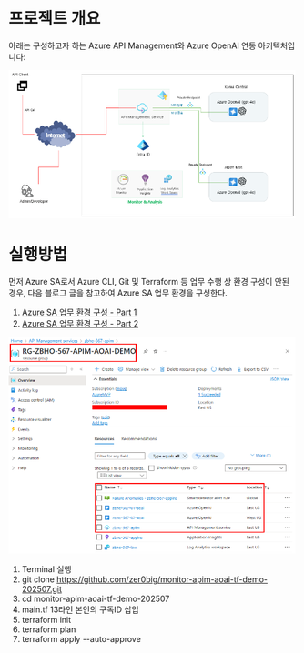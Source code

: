 # 프로젝트 개요

아래는 구성하고자 하는 Azure API Management와 Azure OpenAI 연동 아키텍처입니다:

![APIM AOAI 아키텍처](https://github.com/zer0big/monitor-apim-aoai-tf-demo-202507/blob/main/20250711_APIM-AOAI.png)

# 실행방법

먼저 Azure SA로서 Azure CLI, Git 및 Terraform 등 업무 수행 상 환경 구성이 안된 경우, 다음 블로그 글을 참고하여 Azure SA 업무 환경을 구성한다.
1. [Azure SA 업무 환경 구성 - Part 1](https://zerobig-k8s.tistory.com/152)  
2. [Azure SA 업무 환경 구성 - Part 2](https://zerobig-k8s.tistory.com/153)

![리소스 배포 결과](https://github.com/zer0big/monitor-apim-aoai-tf-demo-202507/blob/main/20250721_104240.png)


1. Terminal 실행
2. git clone https://github.com/zer0big/monitor-apim-aoai-tf-demo-202507.git
3. cd monitor-apim-aoai-tf-demo-202507
4. main.tf 13라인 본인의 구독ID 삽입   
5. terraform init
6. terraform plan
7. terraform apply --auto-approve
